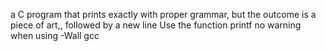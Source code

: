 a C program that prints exactly with proper grammar, but the outcome is a piece of art,, followed by a new line Use the function printf no warning when using -Wall gcc
